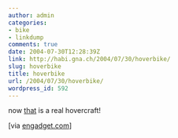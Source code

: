 ```yaml
---
author: admin
categories:
- bike
- linkdump
comments: true
date: 2004-07-30T12:28:39Z
link: http://habi.gna.ch/2004/07/30/hoverbike/
slug: hoverbike
title: hoverbike
url: /2004/07/30/hoverbike/
wordpress_id: 592
---
```


now [that](http://transportation.engadget.com/entry/1017024257067771/) is a real hovercraft!

[via [engadget.com](http://transportation.engadget.com/entry/1017024257067771/)]

